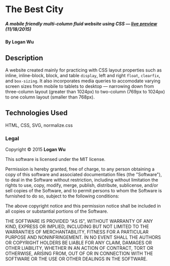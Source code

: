 # The Best City

##### A mobile friendly multi-column fluid website using CSS — [live preview](http://loganwuu.github.io/css_layout_project ) (11/18/2015)

#### By Logan Wu

## Description
A website created mainly for practicing with CSS layout properties such as inline, inline-block, block, and table ```display```, left and right ```float```, ```clearfix```, and ```box-sizing```. It also incorporates media queries to accomodate varying screen sizes from mobile to tablets to desktop — narrowing down from three-column layout (greater than 1024px) to two-column (769px to 1024px) to one column layout (smaller than 768px).

## Technologies Used

HTML, CSS, SVG, normalize.css

### Legal

Copyright &#169; 2015 **Logan Wu**

This software is licensed under the MIT license.

Permission is hereby granted, free of charge, to any person obtaining a copy
of this software and associated documentation files (the "Software"), to deal
in the Software without restriction, including without limitation the rights
to use, copy, modify, merge, publish, distribute, sublicense, and/or sell
copies of the Software, and to permit persons to whom the Software is
furnished to do so, subject to the following conditions:

The above copyright notice and this permission notice shall be included in
all copies or substantial portions of the Software.

THE SOFTWARE IS PROVIDED "AS IS", WITHOUT WARRANTY OF ANY KIND, EXPRESS OR
IMPLIED, INCLUDING BUT NOT LIMITED TO THE WARRANTIES OF MERCHANTABILITY,
FITNESS FOR A PARTICULAR PURPOSE AND NONINFRINGEMENT. IN NO EVENT SHALL THE
AUTHORS OR COPYRIGHT HOLDERS BE LIABLE FOR ANY CLAIM, DAMAGES OR OTHER
LIABILITY, WHETHER IN AN ACTION OF CONTRACT, TORT OR OTHERWISE, ARISING FROM,
OUT OF OR IN CONNECTION WITH THE SOFTWARE OR THE USE OR OTHER DEALINGS IN
THE SOFTWARE.
